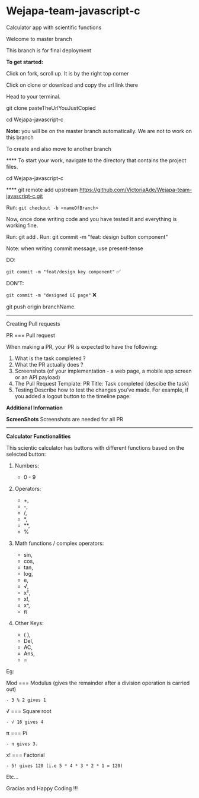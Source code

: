 # Wejapa-team-javascript-c
Calculator app with  scientific functions

Welcome to master branch

This branch is for final deployment

**To get started:**

Click on fork, scroll up. It is by the right top corner

Click on clone or download and copy the url link there

Head to your terminal.

git clone pasteTheUrlYouJustCopied

cd Wejapa-javascript-c

**Note:** you will be on the master branch automatically. We are not to work on this branch

To create and also move to another branch

**** To start your work, navigate to the directory that contains the project files.

cd Wejapa-javascript-c

**** git remote add upstream https://github.com/VictoriaAde/Wejapa-team-javascript-c.git

Run: `git checkout -b <nameOfBranch>`

Now, once done writing code and you have tested it and everything is working fine.

Run: git add .
Run: git commit -m "feat: design button component"

Note: when writing commit message, use present-tense

DO:

`git commit -m "feat/design key component"` ✅

DON’T:

`git commit -m "designed UI page"` ❌


git push origin branchName.

-------------------------------------------

Creating Pull requests

PR === Pull request

When making a PR, your PR is expected to have the following:

1. What is the task completed ?
2. What the PR actually does ?
3. Screenshots (of your implementation - a web page, a mobile app screen or an API payload)
4. The Pull Request Template: PR Title: Task completed (descibe the task)
5. Testing Describe how to test the changes you’ve made. For example, if you added a logout button to the timeline page:

**Additional Information**

**ScreenShots**
Screenshots are needed for all PR

-------------------------------------------

**Calculator Functionalities**

This scientic calculator has buttons with different functions based on the selected button:

1. Numbers:

    - 0 - 9

2. Operators:

    - +,  
    - -,  
    - /,  
    - *,  
    - **,  
    - %

3. Math functions / complex operators:

    - sin, 
    - cos, 
    - tan, 
    - log, 
    - e, 
    - √, 
    - x², 
    - x!, 
    - x^, 
    - π

4. Other Keys:
    - ( ),
    - Del, 
    - AC, 
    - Ans,
    - =

Eg:

Mod === Modulus (gives the remainder after a division operation is carried out)

    - 3 % 2 gives 1

    

√ === Square root 
    
    - √ 16 gives 4



π === Pi 
    
    - π gives 3.
    


x! === Factorial
    
    - 5! gives 120 (i.e 5 * 4 * 3 * 2 * 1 = 120)

Etc...

Gracias and Happy Coding !!!
